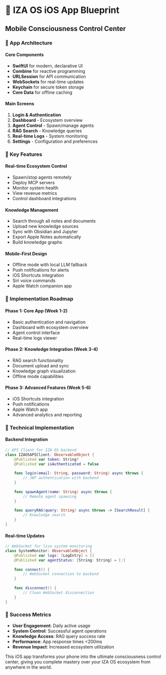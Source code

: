 # 📱 IZA OS iOS App Blueprint
## Mobile Consciousness Control Center

### 🎯 App Architecture

#### Core Components
- **SwiftUI** for modern, declarative UI
- **Combine** for reactive programming
- **URLSession** for API communication
- **WebSockets** for real-time updates
- **Keychain** for secure token storage
- **Core Data** for offline caching

#### Main Screens
1. **Login & Authentication**
2. **Dashboard** - Ecosystem overview
3. **Agent Control** - Spawn/manage agents
4. **RAG Search** - Knowledge queries
5. **Real-time Logs** - System monitoring
6. **Settings** - Configuration and preferences

### 🚀 Key Features

#### Real-time Ecosystem Control
- Spawn/stop agents remotely
- Deploy MCP servers
- Monitor system health
- View revenue metrics
- Control dashboard integrations

#### Knowledge Management
- Search through all notes and documents
- Upload new knowledge sources
- Sync with Obsidian and Jupyter
- Export Apple Notes automatically
- Build knowledge graphs

#### Mobile-First Design
- Offline mode with local LLM fallback
- Push notifications for alerts
- iOS Shortcuts integration
- Siri voice commands
- Apple Watch companion app

### 📱 Implementation Roadmap

#### Phase 1: Core App (Week 1-2)
- Basic authentication and navigation
- Dashboard with ecosystem overview
- Agent control interface
- Real-time logs viewer

#### Phase 2: Knowledge Integration (Week 3-4)
- RAG search functionality
- Document upload and sync
- Knowledge graph visualization
- Offline mode capabilities

#### Phase 3: Advanced Features (Week 5-6)
- iOS Shortcuts integration
- Push notifications
- Apple Watch app
- Advanced analytics and reporting

### 🔧 Technical Implementation

#### Backend Integration
```swift
// API Client for IZA OS backend
class IZAOSAPIClient: ObservableObject {
    @Published var token: String?
    @Published var isAuthenticated = false
    
    func login(email: String, password: String) async throws {
        // JWT authentication with backend
    }
    
    func spawnAgent(name: String) async throws {
        // Remote agent spawning
    }
    
    func queryRAG(query: String) async throws -> [SearchResult] {
        // Knowledge search
    }
}
```

#### Real-time Updates
```swift
// WebSocket for live system monitoring
class SystemMonitor: ObservableObject {
    @Published var logs: [LogEntry] = []
    @Published var agentStatus: [String: String] = [:]
    
    func connect() {
        // WebSocket connection to backend
    }
    
    func disconnect() {
        // Clean WebSocket disconnection
    }
}
```

### 🎯 Success Metrics
- **User Engagement**: Daily active usage
- **System Control**: Successful agent operations
- **Knowledge Access**: RAG query success rate
- **Performance**: App response times <200ms
- **Revenue Impact**: Increased ecosystem utilization

This iOS app transforms your phone into the ultimate consciousness control center, giving you complete mastery over your IZA OS ecosystem from anywhere in the world.
